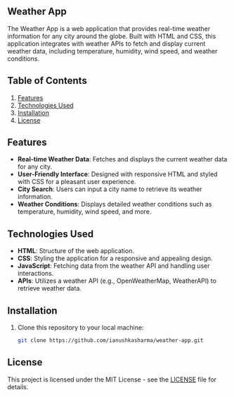 ## Weather App
The Weather App is a web application that provides real-time weather information for any city around the globe. Built with HTML and CSS, this application integrates with weather APIs to fetch and display current weather data, including temperature, humidity, wind speed, and weather conditions.

## Table of Contents
1. [Features](#features)
2. [Technologies Used](#technologies-used)
3. [Installation](#installation)
4. [License](#license)

## Features

- **Real-time Weather Data**: Fetches and displays the current weather data for any city.
- **User-Friendly Interface**: Designed with responsive HTML and styled with CSS for a pleasant user experience.
- **City Search**: Users can input a city name to retrieve its weather information.
- **Weather Conditions**: Displays detailed weather conditions such as temperature, humidity, wind speed, and more.

## Technologies Used

- **HTML**: Structure of the web application.
- **CSS**: Styling the application for a responsive and appealing design.
- **JavaScript**: Fetching data from the weather API and handling user interactions.
- **APIs**: Utilizes a weather API (e.g., OpenWeatherMap, WeatherAPI) to retrieve weather data.

## Installation

1. Clone this repository to your local machine:

   ```bash
   git clone https://github.com/ianushkasharma/weather-app.git

## License
This project is licensed under the MIT License - see the [LICENSE](LICENSE) file for details.
